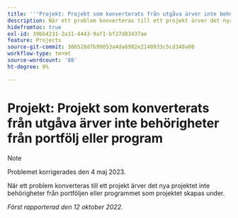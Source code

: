 ```yaml
---
title: '''Projekt: Projekt som konverterats från utgåva ärver inte behörigheter från portfölj eller program'
description: När ett problem konverteras till ett projekt ärver det nya projektet inte behörigheter från portföljen eller programmet som projektet skapas under.
hidefromtoc: true
exl-id: 39bb4231-2a31-4443-9af1-bf27d83437ae
feature: Projects
source-git-commit: 386528d7b99053a4da6982e2140933c5cd348a08
workflow-type: tm+mt
source-wordcount: '88'
ht-degree: 0%

---
```


# Projekt: Projekt som konverterats från utgåva ärver inte behörigheter från portfölj eller program

>[!NOTE]
>
>Problemet korrigerades den 4 maj 2023.

När ett problem konverteras till ett projekt ärver det nya projektet inte behörigheter från portföljen eller programmet som projektet skapas under.

_Först rapporterad den 12 oktober 2022._
